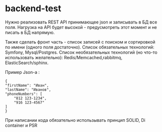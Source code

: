 # backend-test

Нужно реализовать REST API принимающее json и записывать в БД все поля. Нагрузка на  API будет высокой - предусмотреть этот момент и не писать в БД напрямую.

Также сделать фронт часть - список записей с поиском и сортировкой по имени (одного поля достаточно).
Список обязательных технологий: Symfony, Mysql/Postgres.
Список необязательных технологий  (но что-то использовать желательно): Redis/Memcached,rabbitmq, ElasticSearch/sphinx.

Пример Json-a :
```
{
"firstName": "Иван",
"lastName": "Иванов",
"phoneNumbers": [
    "812 123-1234",
    "916 123-4567"
]
}
```
При написании кода обязательно использывать принцип SOLID, Di container и PSR
